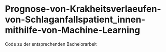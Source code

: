 # Prognose-von-Krakheitsverlaeufen-von-Schlaganfallspatient_innen-mithilfe-von-Machine-Learning
Code zu der entsprechenden Bachelorarbeit
